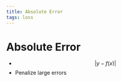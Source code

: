 ```yaml
---
title: Absolute Error
tags: loss
---
```


# Absolute Error
- $$\lvert y-f(x)\rvert$$
- Penalize large errors




































